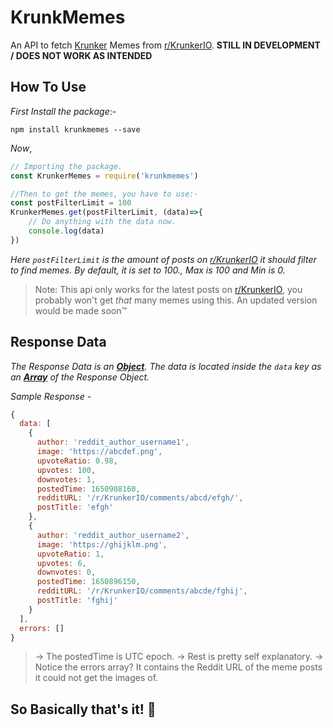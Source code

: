 ﻿# KrunkMemes

An API to fetch [Krunker](https://krunker.io/) Memes from [r/KrunkerIO](https://www.reddit.com/r/KrunkerIO).
**STILL IN DEVELOPMENT / DOES NOT WORK AS INTENDED** 

## How To Use
*First Install the package*:-
```batch
npm install krunkmemes --save
```
_Now_,
```js
// Importing the package.
const KrunkerMemes = require('krunkmemes')

//Then to get the memes, you have to use:-
const postFilterLimit = 100
KrunkerMemes.get(postFilterLimit, (data)=>{
    // Do anything with the data now.
    console.log(data)
})
```
_Here `postFilterLimit` is the amount of posts on [r/KrunkerIO](https://www.reddit.com/r/KrunkerIO) it should filter to find memes. By default, it is set to 100., Max is 100 and Min is 0._

> Note: This api only works for the latest posts on [r/KrunkerIO](https://www.reddit.com/r/KrunkerIO), you probably won't get _that_ many memes using this. An updated version would be made soon:tm:

## Response Data
*The Response Data is an [**Object**](https://developer.mozilla.org/en-US/docs/Web/JavaScript/Reference/Global_Objects/Object). The data is located inside the `data` key as an [**Array**](https://developer.mozilla.org/en-US/docs/Web/JavaScript/Reference/Global_Objects/Array) of the Response Object.*

_Sample Response -_
```js
{
  data: [
    {
      author: 'reddit_author_username1',
      image: 'https://abcdef.png',
      upvoteRatio: 0.98,
      upvotes: 100,
      downvotes: 1,
      postedTime: 1650908160,
      redditURL: '/r/KrunkerIO/comments/abcd/efgh/',
      postTitle: 'efgh'
    },
    {
      author: 'reddit_author_username2',
      image: 'https://ghijklm.png',
      upvoteRatio: 1,
      upvotes: 6,
      downvotes: 0,
      postedTime: 1650896150,
      redditURL: '/r/KrunkerIO/comments/abcde/fghij',
      postTitle: 'fghij'
    }
  ],
  errors: []
}
```
> -> The postedTime is UTC epoch.
> -> Rest is pretty self explanatory.
> -> Notice the errors array? It contains the Reddit URL of the meme posts it could not get the images of.


## So Basically that's it! 💖


